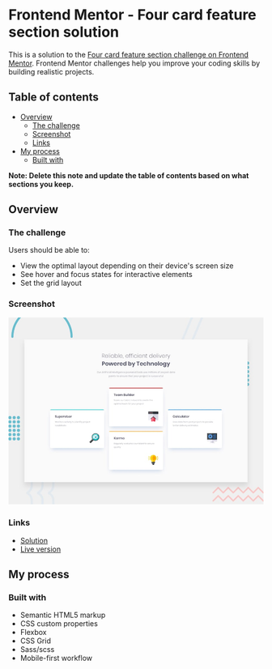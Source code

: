 # Frontend Mentor - Four card feature section solution

This is a solution to the [Four card feature section challenge on Frontend Mentor](https://www.frontendmentor.io/challenges/four-card-feature-section-weK1eFYK). Frontend Mentor challenges help you improve your coding skills by building realistic projects.

## Table of contents

- [Overview](#overview)
  - [The challenge](#the-challenge)
  - [Screenshot](#screenshot)
  - [Links](#links)
- [My process](#my-process)
  - [Built with](#built-with)

**Note: Delete this note and update the table of contents based on what sections you keep.**

## Overview

### The challenge

Users should be able to:

- View the optimal layout depending on their device's screen size
- See hover and focus states for interactive elements
- Set the grid layout

### Screenshot

![screenshot of my solution](./design/desktop-preview.jpg)

### Links

- [Solution](https://github.com/mahdipratama/four-card-feature-section-master)
- [Live version](https://earnest-duckanoo-81b225.netlify.app/)

## My process

### Built with

- Semantic HTML5 markup
- CSS custom properties
- Flexbox
- CSS Grid
- Sass/scss
- Mobile-first workflow
